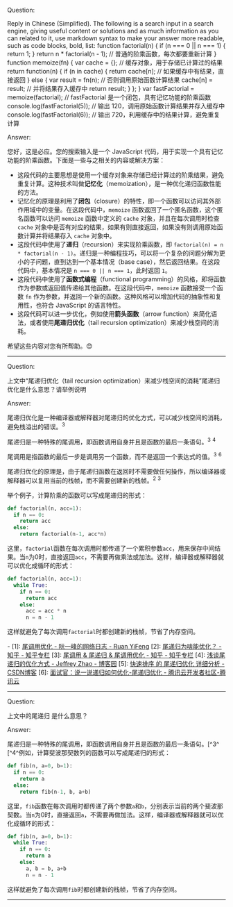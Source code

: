 Question:

Reply in Chinese (Simplified).
The following is a search input in a search engine, giving useful content or solutions and as much information as you can related to it, use markdown syntax to make your answer more readable, such as code blocks, bold, list:
function factorial(n) { if (n === 0 || n === 1) { return 1; } return n * factorial(n - 1); // 普通的阶乘函数，每次都要重新计算 } function memoize(fn) { var cache = {}; // 缓存对象，用于存储已计算过的结果 return function(n) { if (n in cache) { return cache[n]; // 如果缓存中有结果，直接返回 } else { var result = fn(n); // 否则调用原始函数计算结果 cache[n] = result; // 并将结果存入缓存中 return result; } }; } var fastFactorial = memoize(factorial); // fastFactorial 是一个闭包，具有记忆功能的阶乘函数 console.log(fastFactorial(5)); // 输出 120，调用原始函数计算结果并存入缓存中 console.log(fastFactorial(6)); // 输出 720，利用缓存中的结果计算，避免重复计算

Answer:

您好，这是必应。您的搜索输入是一个 JavaScript 代码，用于实现一个具有记忆功能的阶乘函数。下面是一些与之相关的内容或解决方案：

- 这段代码的主要思想是使用一个缓存对象来存储已经计算过的阶乘结果，避免重复计算。这种技术叫做**记忆化**（memoization），是一种优化递归函数性能的方法。
- 记忆化的原理是利用了**闭包**（closure）的特性，即一个函数可以访问其外部作用域中的变量。在这段代码中，`memoize` 函数返回了一个匿名函数，这个匿名函数可以访问 `memoize` 函数中定义的 `cache` 对象，并且在每次调用时检查 `cache` 对象中是否有对应的结果，如果有则直接返回，如果没有则调用原始函数计算并将结果存入 `cache` 对象中。
- 这段代码中使用了**递归**（recursion）来实现阶乘函数，即 `factorial(n) = n * factorial(n - 1)`。递归是一种编程技巧，可以将一个复杂的问题分解为更小的子问题，直到达到一个基本情况（base case），然后返回结果。在这段代码中，基本情况是 `n === 0 || n === 1`，此时返回 `1`。
- 这段代码中使用了**函数式编程**（functional programming）的风格，即将函数作为参数或返回值传递给其他函数。在这段代码中，`memoize` 函数接受一个函数 `fn` 作为参数，并返回一个新的函数。这种风格可以增加代码的抽象性和复用性，也符合 JavaScript 的语言特性。
- 这段代码可以进一步优化，例如使用**箭头函数**（arrow function）来简化语法，或者使用**尾递归优化**（tail recursion optimization）来减少栈空间的消耗。

希望这些内容对您有所帮助。😊


<hr/>

Question:

上文中“尾递归优化（tail recursion optimization）来减少栈空间的消耗”尾递归优化是什么意思？请举例说明

Answer:

尾递归优化是一种编译器或解释器对尾递归的优化方式，可以减少栈空间的消耗，避免栈溢出的错误。<sup>3</sup>

尾递归是一种特殊的尾调用，即函数调用自身并且是函数的最后一条语句。<sup>3</sup> <sup>4</sup>

尾调用是指函数的最后一步是调用另一个函数，而不是返回一个表达式的值。<sup>3</sup> <sup>6</sup>

尾递归优化的原理是，由于尾递归函数在返回时不需要做任何操作，所以编译器或解释器可以复用当前的栈帧，而不需要创建新的栈帧。<sup>2</sup> <sup>3</sup>

举个例子，计算阶乘的函数可以写成尾递归的形式：

```python
def factorial(n, acc=1):
  if n == 0:
    return acc
  else:
    return factorial(n-1, acc*n)
```

这里，`factorial`函数在每次调用时都传递了一个累积参数`acc`，用来保存中间结果。当`n`为0时，直接返回`acc`，不需要再做乘法或加法。这样，编译器或解释器就可以优化成循环的形式：

```python
def factorial(n, acc=1):
  while True:
    if n == 0:
      return acc
    else:
      acc = acc * n
      n = n - 1
```

这样就避免了每次调用`factorial`时都创建新的栈帧，节省了内存空间。

\-
\[1]: [尾调用优化 - 阮一峰的网络日志 - Ruan YiFeng](http://ruanyifeng.com/blog/2015/04/tail-call.html)
\[2]: [尾递归为啥能优化？ - 知乎 - 知乎专栏](https://zhuanlan.zhihu.com/p/36587160)
\[3]: [尾调用 & 尾递归 & 尾调用优化 - 知乎 - 知乎专栏](https://zhuanlan.zhihu.com/p/350103441)
\[4]: [浅谈尾递归的优化方式 - Jeffrey Zhao - 博客园](https://www.cnblogs.com/JeffreyZhao/archive/2009/04/01/tail-recursion-explanation.html)
\[5]: [快速排序 的 尾递归优化 详细分析 - CSDN博客](https://blog.csdn.net/qq_40586164/article/details/105768195)
\[6]: [面试官：说一说递归如何优化-尾递归优化 - 腾讯云开发者社区-腾讯云](https://cloud.tencent.com/developer/article/1694405)

<hr/>

Question:

上文中的尾递归 是什么意思？

Answer:

尾递归是一种特殊的尾调用，即函数调用自身并且是函数的最后一条语句。[^3^ [^4^例如，计算斐波那契数列的函数可以写成尾递归的形式：

```python
def fib(n, a=0, b=1):
  if n == 0:
    return a
  else:
    return fib(n-1, b, a+b)
```

这里，`fib`函数在每次调用时都传递了两个参数`a`和`b`，分别表示当前的两个斐波那契数。当`n`为0时，直接返回`a`，不需要再做加法。这样，编译器或解释器就可以优化成循环的形式：

```python
def fib(n, a=0, b=1):
  while True:
    if n == 0:
      return a
    else:
      a, b = b, a+b
      n = n - 1
```

这样就避免了每次调用`fib`时都创建新的栈帧，节省了内存空间。


<hr/>

